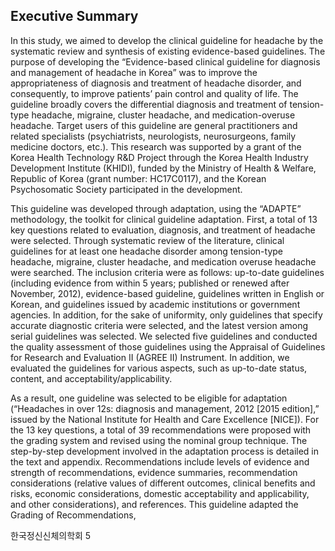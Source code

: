 ## Executive Summary

In this study, we aimed to develop the clinical guideline for headache by the systematic review and synthesis of existing evidence-based guidelines. The purpose of developing the “Evidence-based clinical guideline for diagnosis and management of headache in Korea” was to improve the appropriateness of diagnosis and treatment of headache disorder, and consequently, to improve patients’ pain control and quality of life. The guideline broadly covers the differential diagnosis and treatment of tension-type headache, migraine, cluster headache, and medication-overuse headache. Target users of this guideline are general practitioners and related specialists (psychiatrists, neurologists, neurosurgeons, family medicine doctors, etc.). This research was supported by a grant of the Korea Health Technology R&D Project through the Korea Health Industry Development Institute (KHIDI), funded by the Ministry of Health & Welfare, Republic of Korea (grant number: HC17C0117), and the Korean Psychosomatic Society participated in the development.

This guideline was developed through adaptation, using the “ADAPTE” methodology, the toolkit for clinical guideline adaptation. First, a total of 13 key questions related to evaluation, diagnosis, and treatment of headache were selected. Through systematic review of the literature, clinical guidelines for at least one headache disorder among tension-type headache, migraine, cluster headache, and medication overuse headache were searched. The inclusion criteria were as follows: up-to-date guidelines (including evidence from within 5 years; published or renewed after November, 2012), evidence-based guideline, guidelines written in English or Korean, and guidelines issued by academic institutions or government agencies. In addition, for the sake of uniformity, only guidelines that specify accurate diagnostic criteria were selected, and the latest version among serial guidelines was selected. We selected five guidelines and conducted the quality assessment of those guidelines using the Appraisal of Guidelines for Research and Evaluation II (AGREE II) Instrument. In addition, we evaluated the guidelines for various aspects, such as up-to-date status, content, and acceptability/applicability.

As a result, one guideline was selected to be eligible for adaptation (“Headaches in over 12s: diagnosis and management, 2012 [2015 edition],” issued by the National Institute for Health and Care Excellence [NICE]). For the 13 key questions, a total of 39 recommendations were proposed with the grading system and revised using the nominal group technique. The step-by-step development involved in the adaptation process is detailed in the text and appendix. Recommendations include levels of evidence and strength of recommendations, evidence summaries, recommendation considerations (relative values of different outcomes, clinical benefits and risks, economic considerations, domestic acceptability and applicability, and other considerations), and references. This guideline adapted the Grading of Recommendations,

한국정신신체의학회
<PAGE>5